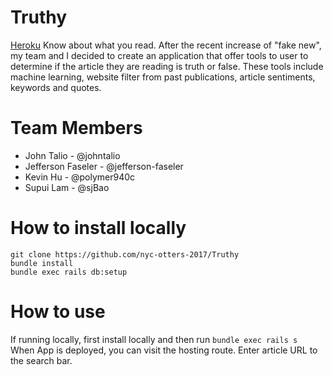 # Truthy
[Heroku](https://truthy.herokuapp.com/)
Know about what you read.
After the recent increase of "fake new", my team and I decided to create an application that offer tools to user to determine if the article they are reading is truth or false. These tools include machine learning, website filter from past publications, article sentiments, keywords and quotes.

# Team Members
* John Talio - @johntalio  
* Jefferson Faseler - @jefferson-faseler  
* Kevin Hu - @polymer940c  
* Supui Lam - @sjBao  

# How to install locally
`git clone https://github.com/nyc-otters-2017/Truthy`  
`bundle install`  
`bundle exec rails db:setup`  

# How to use
If running locally, first install locally and then run `bundle exec rails s`  
When App is deployed, you can visit the hosting route.
Enter article URL to the search bar. 
